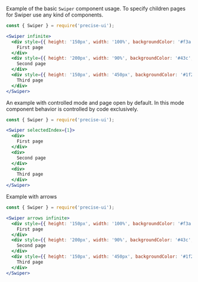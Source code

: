 Example of the basic `Swiper` component usage. To specify children pages for Swiper use any kind of components.

```jsx
const { Swiper } = require('precise-ui');

<Swiper infinite>
  <div style={{ height: '150px', width: '100%', backgroundColor: '#f3a', display: 'flex', justifyContent: 'center', alignItems: 'center'}}>
    First page
  </div>
  <div style={{ height: '200px', width: '90%', backgroundColor: '#43c', display: 'flex', justifyContent: 'center', alignItems: 'center'}}>
    Second page
  </div>
  <div style={{ height: '150px', width: '450px', backgroundColor: '#1f2', display: 'flex', justifyContent: 'center', alignItems: 'center'}}>
    Third page
  </div>
</Swiper>
```

An example with controlled mode and page open by default. In this mode component behavior is controlled by code exclusively.

```jsx
const { Swiper } = require('precise-ui');

<Swiper selectedIndex={1}>
  <div>
    First page
  </div>
  <div>
    Second page
  </div>
  <div>
    Third page
  </div>
</Swiper>
```

Example with arrows

```jsx
const { Swiper } = require('precise-ui');

<Swiper arrows infinite>
  <div style={{ height: '150px', width: '100%', backgroundColor: '#f3a', display: 'flex', justifyContent: 'center', alignItems: 'center'}}>
    First page
  </div>
  <div style={{ height: '200px', width: '90%', backgroundColor: '#43c', display: 'flex', justifyContent: 'center', alignItems: 'center'}}>
    Second page
  </div>
  <div style={{ height: '150px', width: '450px', backgroundColor: '#1f2', display: 'flex', justifyContent: 'center', alignItems: 'center'}}>
    Third page
  </div>
</Swiper>
```
